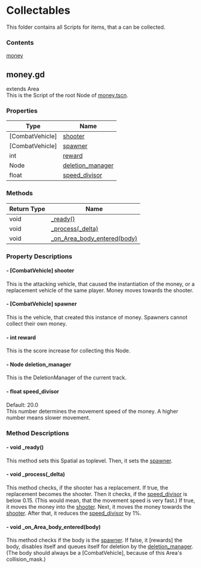 # Collectables
This folder contains all Scripts for items, that a can be collected.

### Contents
[money](#moneygd)<br>

## money.gd
extends Area<br>
This is the Script of the root Node of [money.tscn](/base_game/scenes/collectables/money.tscn).

### Properties
| Type | Name |
|---|---|
| [CombatVehicle] | [shooter](#--combatvehicle-shooter) |
| [CombatVehicle] | [spawner](#--combatvehicle-spawner) |
| int | [reward](#--int-reward) |
| Node | [deletion_manager](#--node-deletion_manager) |
| float | [speed_divisor](#--float-speed_divisor) |

### Methods
| Return Type | Name |
|---|---|
| void | [_ready()](#--void-_ready) |
| void | [_process(_delta)](#--void-_process_delta) |
| void | [_on_Area_body_entered(body)](#--void-_on_area_body_enteredbody) |

### Property Descriptions
#### - [CombatVehicle] shooter
This is the attacking vehicle, that caused the instantiation of the money, or a replacement vehicle of the same player. Money moves towards the shooter.

#### - [CombatVehicle] spawner
This is the vehicle, that created this instance of money. Spawners cannot collect their own money.

#### - int reward
This is the score increase for collecting this Node.

#### - Node deletion_manager
This is the DeletionManager of the current track.

#### - float speed_divisor
Default: 20.0<br>
This number determines the movement speed of the money. A higher number means slower movement.

### Method Descriptions
#### - void _ready()
This method sets this Spatial as toplevel. Then, it sets the [spawner](#--bool-resources_loaded).

#### - void _process(_delta)
This method checks, if the shooter has a replacement. If true, the replacement becomes the shooter. Then it checks, if the [speed_divisor](#--float-speed_divisor) is below 0.15. (This would mean, that the movement speed is very fast.) If true, it moves the money into the [shooter](#--combatvehicle-shooter). Next, it moves the money towards the [shooter](#--combatvehicle-shooter). After that, it reduces the [speed_divisor](#--float-speed_divisor) by 1%.

#### - void _on_Area_body_entered(body)
This method checks if the body is the [spawner](#--combatvehicle-spawner). If false, it [rewards] the body, disables itself and queues itself for deletion by the [deletion_manager](#--node-deletion_manager). (The body should always be a [CombatVehicle], because of this Area's collision_mask.)
